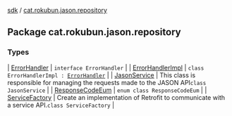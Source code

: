 [sdk](../index.md) / [cat.rokubun.jason.repository](./index.md)

## Package cat.rokubun.jason.repository

### Types

| [ErrorHandler](-error-handler/index.md) | `interface ErrorHandler` |
| [ErrorHandlerImpl](-error-handler-impl/index.md) | `class ErrorHandlerImpl : `[`ErrorHandler`](-error-handler/index.md) |
| [JasonService](-jason-service/index.md) | This class is responsible for managing the requests made to the JASON API`class JasonService` |
| [ResponseCodeEum](-response-code-eum/index.md) | `enum class ResponseCodeEum` |
| [ServiceFactory](-service-factory/index.md) | Create an implementation of Retrofit to communicate with a service API.`class ServiceFactory` |

